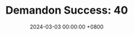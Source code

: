 ---
title: "Demandon Success: 40"
date: 2024-03-03 00:00:00 +0800
categories: [Blogging]
tag: [Blogging]
image: https://pbs.twimg.com/media/GHKx-S0WwAAWElN?format=jpg&name=large
---